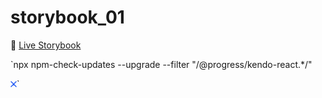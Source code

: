 # storybook_01

🚀 [Live Storybook](https://6346c29f12cb3212588eb719-kysdmcdpcq.chromatic.com/?path=/story/card01--regular)

`npx npm-check-updates --upgrade --filter "/@progress/kendo-react.*/"

<svg width="10" height="10" viewBox="0 0 10 10" fill="none" xmlns="http://www.w3.org/2000/svg">
<path d="M8.99998 8.99998L5.00001 5.00001M5.00001 5.00001L1 1M5.00001 5.00001L9.00002 1M5.00001 5.00001L1 9.00002" stroke="#245CF3" stroke-width="1.5" stroke-linecap="round" stroke-linejoin="round"/>
</svg>`
